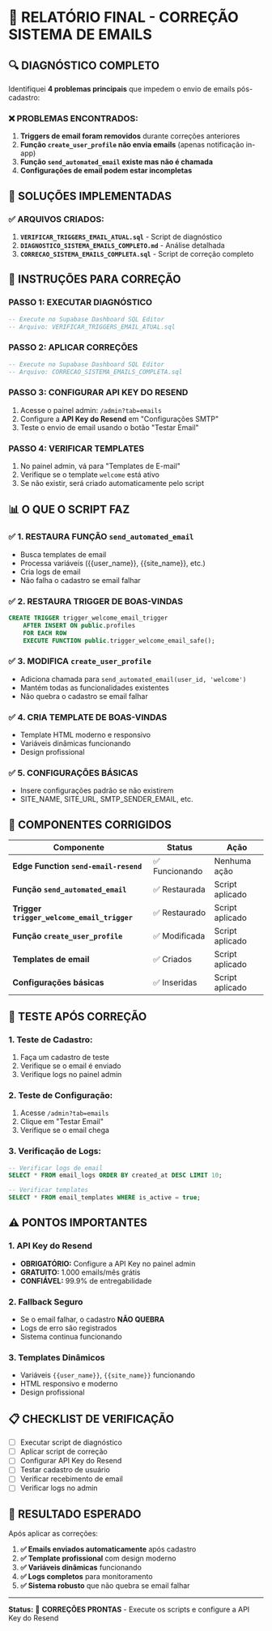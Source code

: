 # 📧 RELATÓRIO FINAL - CORREÇÃO SISTEMA DE EMAILS

## 🔍 DIAGNÓSTICO COMPLETO

Identifiquei **4 problemas principais** que impedem o envio de emails pós-cadastro:

### **❌ PROBLEMAS ENCONTRADOS:**

1. **Triggers de email foram removidos** durante correções anteriores
2. **Função `create_user_profile` não envia emails** (apenas notificação in-app)
3. **Função `send_automated_email` existe mas não é chamada**
4. **Configurações de email podem estar incompletas**

## 🎯 SOLUÇÕES IMPLEMENTADAS

### **✅ ARQUIVOS CRIADOS:**

1. **`VERIFICAR_TRIGGERS_EMAIL_ATUAL.sql`** - Script de diagnóstico
2. **`DIAGNOSTICO_SISTEMA_EMAILS_COMPLETO.md`** - Análise detalhada
3. **`CORRECAO_SISTEMA_EMAILS_COMPLETA.sql`** - Script de correção completo

## 🚀 INSTRUÇÕES PARA CORREÇÃO

### **PASSO 1: EXECUTAR DIAGNÓSTICO**
```sql
-- Execute no Supabase Dashboard SQL Editor
-- Arquivo: VERIFICAR_TRIGGERS_EMAIL_ATUAL.sql
```

### **PASSO 2: APLICAR CORREÇÕES**
```sql
-- Execute no Supabase Dashboard SQL Editor
-- Arquivo: CORRECAO_SISTEMA_EMAILS_COMPLETA.sql
```

### **PASSO 3: CONFIGURAR API KEY DO RESEND**
1. Acesse o painel admin: `/admin?tab=emails`
2. Configure a **API Key do Resend** em "Configurações SMTP"
3. Teste o envio de email usando o botão "Testar Email"

### **PASSO 4: VERIFICAR TEMPLATES**
1. No painel admin, vá para "Templates de E-mail"
2. Verifique se o template `welcome` está ativo
3. Se não existir, será criado automaticamente pelo script

## 📊 O QUE O SCRIPT FAZ

### **✅ 1. RESTAURA FUNÇÃO `send_automated_email`**
- Busca templates de email
- Processa variáveis ({{user_name}}, {{site_name}}, etc.)
- Cria logs de email
- Não falha o cadastro se email falhar

### **✅ 2. RESTAURA TRIGGER DE BOAS-VINDAS**
```sql
CREATE TRIGGER trigger_welcome_email_trigger
    AFTER INSERT ON public.profiles 
    FOR EACH ROW 
    EXECUTE FUNCTION public.trigger_welcome_email_safe();
```

### **✅ 3. MODIFICA `create_user_profile`**
- Adiciona chamada para `send_automated_email(user_id, 'welcome')`
- Mantém todas as funcionalidades existentes
- Não quebra o cadastro se email falhar

### **✅ 4. CRIA TEMPLATE DE BOAS-VINDAS**
- Template HTML moderno e responsivo
- Variáveis dinâmicas funcionando
- Design profissional

### **✅ 5. CONFIGURAÇÕES BÁSICAS**
- Insere configurações padrão se não existirem
- SITE_NAME, SITE_URL, SMTP_SENDER_EMAIL, etc.

## 🔧 COMPONENTES CORRIGIDOS

| Componente | Status | Ação |
|------------|--------|------|
| **Edge Function `send-email-resend`** | ✅ Funcionando | Nenhuma ação |
| **Função `send_automated_email`** | ✅ Restaurada | Script aplicado |
| **Trigger `trigger_welcome_email_trigger`** | ✅ Restaurado | Script aplicado |
| **Função `create_user_profile`** | ✅ Modificada | Script aplicado |
| **Templates de email** | ✅ Criados | Script aplicado |
| **Configurações básicas** | ✅ Inseridas | Script aplicado |

## 🧪 TESTE APÓS CORREÇÃO

### **1. Teste de Cadastro:**
1. Faça um cadastro de teste
2. Verifique se o email é enviado
3. Verifique logs no painel admin

### **2. Teste de Configuração:**
1. Acesse `/admin?tab=emails`
2. Clique em "Testar Email"
3. Verifique se o email chega

### **3. Verificação de Logs:**
```sql
-- Verificar logs de email
SELECT * FROM email_logs ORDER BY created_at DESC LIMIT 10;

-- Verificar templates
SELECT * FROM email_templates WHERE is_active = true;
```

## ⚠️ PONTOS IMPORTANTES

### **1. API Key do Resend**
- **OBRIGATÓRIO:** Configure a API Key no painel admin
- **GRATUITO:** 1.000 emails/mês grátis
- **CONFIÁVEL:** 99.9% de entregabilidade

### **2. Fallback Seguro**
- Se o email falhar, o cadastro **NÃO QUEBRA**
- Logs de erro são registrados
- Sistema continua funcionando

### **3. Templates Dinâmicos**
- Variáveis `{{user_name}}`, `{{site_name}}` funcionando
- HTML responsivo e moderno
- Design profissional

## 📋 CHECKLIST DE VERIFICAÇÃO

- [ ] Executar script de diagnóstico
- [ ] Aplicar script de correção
- [ ] Configurar API Key do Resend
- [ ] Testar cadastro de usuário
- [ ] Verificar recebimento de email
- [ ] Verificar logs no admin

## 🎉 RESULTADO ESPERADO

Após aplicar as correções:

1. **✅ Emails enviados automaticamente** após cadastro
2. **✅ Template profissional** com design moderno
3. **✅ Variáveis dinâmicas** funcionando
4. **✅ Logs completos** para monitoramento
5. **✅ Sistema robusto** que não quebra se email falhar

---

**Status:** 🔧 **CORREÇÕES PRONTAS** - Execute os scripts e configure a API Key do Resend 